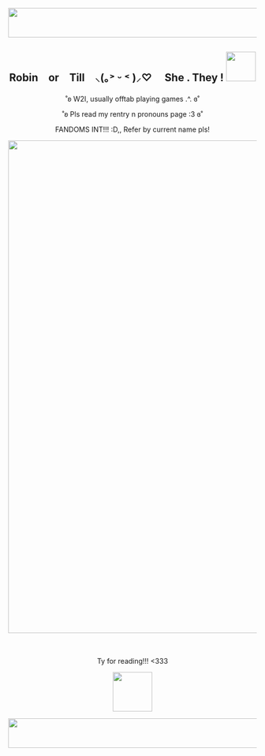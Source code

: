 
<p align="center">
<img width="1200" height="60" src="https://64.media.tumblr.com/d81ab5dd0c443819d82ff37d8f5c50e5/6858cce81a99a1b7-bf/s1280x1920/90edf4045684eb40b12d36fc115de84719be1261.gif">
</p>

<h2><p align="center">Robin　or　Till　⸜(｡˃ ᵕ ˂ )⸝♡ 　She . They ! <img width="60" height="60" src="https://64.media.tumblr.com/374d9997e29dd66a7a8056a12115a07e/1d16a665da9acaca-e1/s1280x1920/feb3645b0853445554b3630c254f089290d89254.pnj"></h2>
</p>

<p align="center">
˚ʚ W2I, usually offtab playing games .^.  ɞ˚
<p align="center">
˚ʚ Pls read my rentry n pronouns page :3  ɞ˚
<p align="center">
FANDOMS INT!!! :D,, Refer by current name pls! 
<p align="center">

</p>

<p align="center">
<img width="600" height="1000" src="https://i.pinimg.com/736x/f9/11/2d/f9112d9638bfb4ba92cece06cb0fb64c.jpg">
</p>　

<p align="center">Ty for reading!!! <333

</p>
 <p align="center">
<img width="80" height="80" src="https://i.ibb.co/pWRrqfm/IMG-7963.gif">
 </p>
<p align="center">
<img width="1200" height="60" src="https://64.media.tumblr.com/d81ab5dd0c443819d82ff37d8f5c50e5/6858cce81a99a1b7-bf/s1280x1920/90edf4045684eb40b12d36fc115de84719be1261.gifv">
</p>



